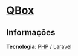 # [QBox](http://q-box.github.io)

## Informações

**Tecnologia**: [PHP](http://php.net) / [Laravel](https://laravel.com)

